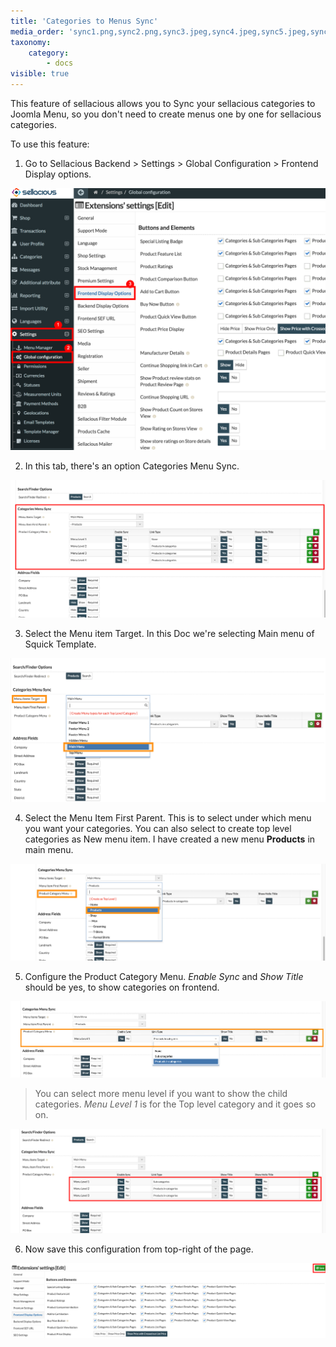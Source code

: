 ```yaml
---
title: 'Categories to Menus Sync'
media_order: 'sync1.png,sync2.png,sync3.jpeg,sync4.jpeg,sync5.jpeg,sync6.png'
taxonomy:
    category:
        - docs
visible: true
---
```


This feature of sellacious allows you to Sync your sellacious categories to Joomla Menu, so you don't need to create menus one by one for sellacious categories.

To use this feature:

1. Go to Sellacious Backend > Settings > Global Configuration > Frontend Display options.

![](sync1.png)

2. In this tab, there's an option Categories Menu Sync.

![](sync2.png)

3. Select the Menu item Target. In this Doc we're selecting Main menu of Squick Template.

![](sync3.jpeg)

4. Select the Menu Item First Parent. This is to select under which menu you want your categories. You can also select to create top level categories as New menu item. I have created a new menu **Products** in main menu.

![](sync4.jpeg)

5. Configure the Product Category Menu. _Enable Sync_ and _Show Title_ should be yes, to show categories on frontend.

![](sync5.jpeg)

>You can select more menu level if you want to show the child categories. _Menu Level 1_ is for the Top level category and it goes so on.

![](sync6.png)

6. Now save this configuration from top-right of the page.

![](sync7.png)

